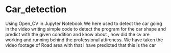 # Car_detection

Using Open_CV in Jupyter Notebook
We here used to detect the car going in the video writing simple code to detect the program for the car shape and
predict with the given condition and know about , how did the cv are working and running behind the professional attireness.
We have taken the video footage of Road area with that i have predicted that this is the car
